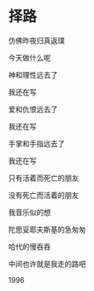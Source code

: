    

# 择路

仿佛昨夜归真返璞

今天做什么呢

神和理性远去了

我还在写

爱和仇恨远去了

我还在写

手掌和手指远去了

我还在写

只有活着而死亡的朋友

没有死亡而活着的朋友

我音乐似的想

陀思妥耶夫斯基的急匆匆

哈代的慢吞吞

中间也许就是我走的路吧

1996